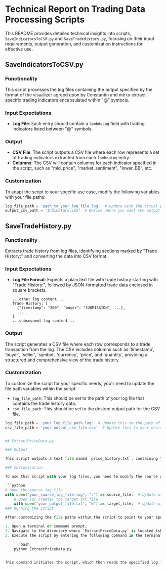 # Technical Report on Trading Data Processing Scripts

This README provides detailed technical insights into scripts, `SaveIndicatorsToCSV.py` and `SaveTradeHistory.py`, focusing on their input requirements, output generation, and customization instructions for effective use.

## SaveIndicatorsToCSV.py

### Functionality

This script processes the log files containing the output specified by the format of the visualizer agreed upon by Constantin and me to extract specific trading indicators encapsulated within "@" symbols.

### Input Expectations

- **Log File**: Each entry should contain a `lambdaLog` field with trading indicators listed between "@" symbols.

### Output

- **CSV File**: The script outputs a CSV file where each row represents a set of trading indicators extracted from each `lambdaLog` entry.
- **Columns**: The CSV will contain columns for each indicator specified in the script, such as "mid_price", "market_sentiment", "lower_BB", etc.

### Customization

To adapt the script to your specific use case, modify the following variables with your file paths:

```python
log_file_path = 'path_to_your_log_file.log'  # Update with the actual path to your log file
output_csv_path = 'Indicators.csv'  # Define where you want the output CSV to be saved
```


## SaveTradeHistory.py

### Functionality

Extracts trade history from log files, identifying sections marked by "Trade History:" and converting the data into CSV format.

### Input Expectations

- **Log File Format**: Expects a plain text file with trade history starting with "Trade History:", followed by JSON-formatted trade data enclosed in square brackets.

  ```plaintext
  ...other log content...
  Trade History: [
    {"timestamp": "200", "buyer": "SUBMISSION", ...},
    ...
  ]
  ...subsequent log content...

### Output

The script generates a CSV file where each row corresponds to a trade transaction from the log. The CSV includes columns such as 'timestamp', 'buyer', 'seller', 'symbol', 'currency', 'price', and 'quantity', providing a structured and comprehensive view of the trade history.

### Customization

To customize the script for your specific needs, you'll need to update the file path variables within the script:

- `log_file_path`: This should be set to the path of your log file that contains the trade history data.
- `csv_file_path`: This should be set to the desired output path for the CSV file.

```python
log_file_path = 'your_log_file_path.log'  # Update this to the path of your log file
csv_file_path = 'your_output_csv_file.csv'  # Update this to your desired output CSV file path


## ExtractPriceData.py

### Output

This script outputs a text file named `price_history.txt`, containing the extracted entries from the "Activities log:" section of the source log file. Each line in the output represents a single log entry, focusing on price-related activities.

### Customization

To use this script with your log files, you need to modify the source and target file paths at the beginning of the script:

```python
# Open the source log file
with open("your_source_log_file.log", "r") as source_file:  # Update with your log file path
    # Open (or create) the target txt file
    with open("your_output_file.txt", "w") as target_file:  # Update with your desired output file path
### Running the Script

After customizing the file paths within the script to point to your specific log file and desired output file, follow these steps to run the script:

1. Open a terminal or command prompt.
2. Navigate to the directory where `ExtractPriceData.py` is located (should all be in utilities).
3. Execute the script by entering the following command in the terminal:

    ```bash
    python ExtractPriceData.py
    ```

This command initiates the script, which then reads the specified log file, extracts the relevant price data from the "Activities log:" section, and writes this data to the output file you defined.



